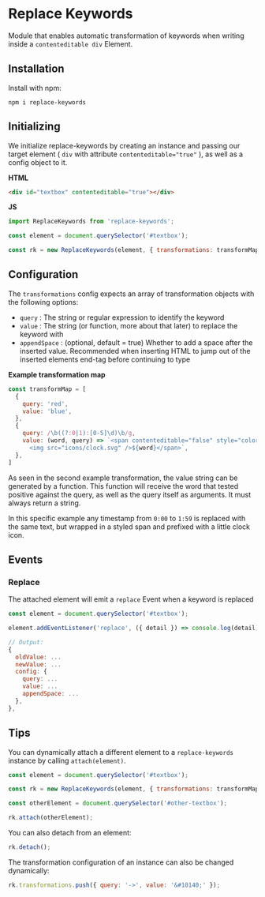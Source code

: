 # Replace Keywords

Module that enables automatic transformation of keywords when writing inside a `contenteditable div` Element.

## Installation

Install with npm:

    npm i replace-keywords
    

## Initializing

We initialize replace-keywords by creating an instance and passing our target element ( `div` with attribute `contenteditable="true"` ), as well as a config object to it.

**HTML**
```html
<div id="textbox" contenteditable="true"></div>
```

**JS**
```js
import ReplaceKeywords from 'replace-keywords';

const element = document.querySelector('#textbox');

const rk = new ReplaceKeywords(element, { transformations: transformMap });

```

## Configuration

The `transformations` config expects an array of transformation objects with the following options:
  - `query` : The string or regular expression to identify the keyword
  - `value` : The string (or function, more about that later) to replace the keyword with
  - `appendSpace` : (optional, default = true) Whether to add a space after the inserted value. Recommended when inserting HTML to jump out of the inserted elements end-tag before continuing to type

**Example transformation map**

```js
const transformMap = [
  {
    query: 'red',
    value: 'blue',
  },
  {
    query: /\b((?:0|1):[0-5]\d)\b/g,
    value: (word, query) => `<span contenteditable="false" style="color: blue">
      <img src="icons/clock.svg" />${word}</span>`,
  },
]
```
As seen in the second example transformation, the value string can be generated by a function. This function will receive the word that tested positive against the query, as well as the query itself as arguments. It must always return a string.

In this specific example any timestamp from `0:00` to `1:59` is replaced with the same text, but wrapped in a styled span and prefixed with a little clock icon. 

## Events

### Replace

The attached element will emit a `replace` Event when a keyword is replaced

```js
const element = document.querySelector('#textbox');

element.addEventListener('replace', ({ detail }) => console.log(detail));

// Output:
{
  oldValue: ...
  newValue: ...
  config: { 
    query: ...
    value: ...
    appendSpace: ...
  },
},
```

## Tips

You can dynamically attach a different element to a `replace-keywords` instance by calling `attach(element)`. 

```js
const element = document.querySelector('#textbox');

const rk = new ReplaceKeywords(element, { transformations: transformMap });

const otherElement = document.querySelector('#other-textbox');

rk.attach(otherElement);
```

You can also detach from an element:
```js
rk.detach();
```

The transformation configuration of an instance can also be changed dynamically:

```js
rk.transformations.push({ query: '->', value: '&#10140;' });
```



